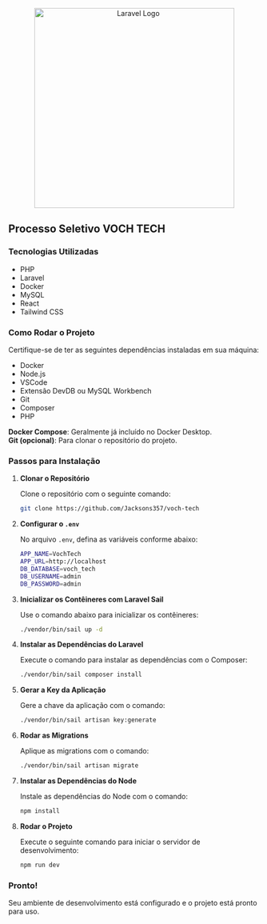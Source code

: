 <p align="center">
  <a href="https://laravel.com" target="_blank">
    <img src="https://raw.githubusercontent.com/laravel/art/master/logo-lockup/5%20SVG/2%20CMYK/1%20Full%20Color/laravel-logolockup-cmyk-red.svg" width="400" alt="Laravel Logo">
  </a>
</p>

## Processo Seletivo VOCH TECH

### Tecnologias Utilizadas

- PHP
- Laravel
- Docker
- MySQL
- React
- Tailwind CSS

### Como Rodar o Projeto

Certifique-se de ter as seguintes dependências instaladas em sua máquina:

- Docker
- Node.js
- VSCode
- Extensão DevDB ou MySQL Workbench
- Git
- Composer
- PHP

**Docker Compose**: Geralmente já incluído no Docker Desktop.  
**Git (opcional)**: Para clonar o repositório do projeto.

### Passos para Instalação

1. **Clonar o Repositório**

   Clone o repositório com o seguinte comando:

   ```bash
   git clone https://github.com/Jacksons357/voch-tech
   ```

2. **Configurar o `.env`**

   No arquivo `.env`, defina as variáveis conforme abaixo:

   ```bash
   APP_NAME=VochTech
   APP_URL=http://localhost
   DB_DATABASE=voch_tech
   DB_USERNAME=admin
   DB_PASSWORD=admin
   ```

3. **Inicializar os Contêineres com Laravel Sail**

   Use o comando abaixo para inicializar os contêineres:

   ```bash
   ./vendor/bin/sail up -d
   ```

4. **Instalar as Dependências do Laravel**

   Execute o comando para instalar as dependências com o Composer:

   ```bash
   ./vendor/bin/sail composer install
   ```

5. **Gerar a Key da Aplicação**

   Gere a chave da aplicação com o comando:

   ```bash
   ./vendor/bin/sail artisan key:generate
   ```

6. **Rodar as Migrations**

   Aplique as migrations com o comando:

   ```bash
   ./vendor/bin/sail artisan migrate
   ```

7. **Instalar as Dependências do Node**

   Instale as dependências do Node com o comando:

   ```bash
   npm install
   ```

8. **Rodar o Projeto**

   Execute o seguinte comando para iniciar o servidor de desenvolvimento:

   ```bash
   npm run dev
   ```

### Pronto!

Seu ambiente de desenvolvimento está configurado e o projeto está pronto para uso.
